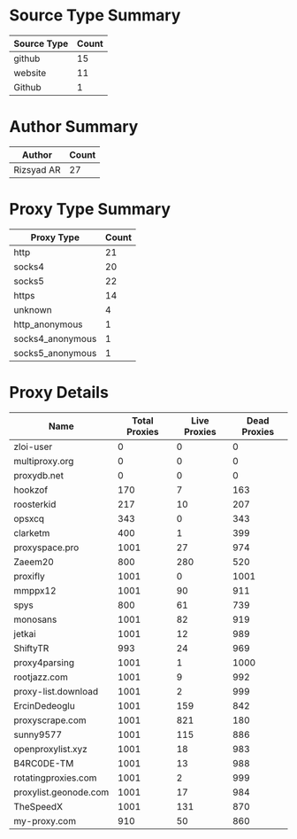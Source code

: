 # Source Type Summary

| Source Type | Count |
|-------------|-------|
| github | 15 |
| website | 11 |
| Github | 1 |


# Author Summary

| Author | Count |
|--------|-------|
| Rizsyad AR | 27 |


# Proxy Type Summary

| Proxy Type | Count |
|------------|-------|
| http | 21 |
| socks4 | 20 |
| socks5 | 22 |
| https | 14 |
| unknown | 4 |
| http_anonymous | 1 |
| socks4_anonymous | 1 |
| socks5_anonymous | 1 |


# Proxy Details

| Name | Total Proxies | Live Proxies | Dead Proxies |
|------|---------------|--------------|---------------|
| zloi-user | 0 | 0 | 0 |
| multiproxy.org | 0 | 0 | 0 |
| proxydb.net | 0 | 0 | 0 |
| hookzof | 170 | 7 | 163 |
| roosterkid | 217 | 10 | 207 |
| opsxcq | 343 | 0 | 343 |
| clarketm | 400 | 1 | 399 |
| proxyspace.pro | 1001 | 27 | 974 |
| Zaeem20 | 800 | 280 | 520 |
| proxifly | 1001 | 0 | 1001 |
| mmppx12 | 1001 | 90 | 911 |
| spys | 800 | 61 | 739 |
| monosans | 1001 | 82 | 919 |
| jetkai | 1001 | 12 | 989 |
| ShiftyTR | 993 | 24 | 969 |
| proxy4parsing | 1001 | 1 | 1000 |
| rootjazz.com | 1001 | 9 | 992 |
| proxy-list.download | 1001 | 2 | 999 |
| ErcinDedeoglu | 1001 | 159 | 842 |
| proxyscrape.com | 1001 | 821 | 180 |
| sunny9577 | 1001 | 115 | 886 |
| openproxylist.xyz | 1001 | 18 | 983 |
| B4RC0DE-TM | 1001 | 13 | 988 |
| rotatingproxies.com | 1001 | 2 | 999 |
| proxylist.geonode.com | 1001 | 17 | 984 |
| TheSpeedX | 1001 | 131 | 870 |
| my-proxy.com | 910 | 50 | 860 |
